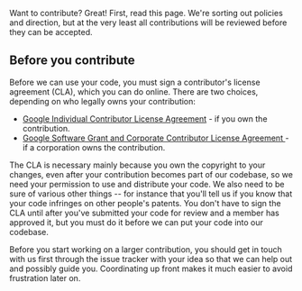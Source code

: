 Want to contribute?  Great!  First, read this page.
We're sorting out policies and direction, but at the very least all
contributions will be reviewed before they can be accepted.

## Before you contribute

Before we can use your code, you must sign a contributor's license agreement
(CLA), which you can do online.
There are two choices, depending on who legally owns your contribution:

* [Google Individual Contributor License Agreement](https://cla.developers.google.com/about/google-individual) - if you own the contribution.
* [Google Software Grant and Corporate Contributor License Agreement ](https://cla.developers.google.com/about/google-corporate) - if a corporation owns the contribution.

The CLA is necessary mainly because you own the
copyright to your changes, even after your contribution becomes part of our
codebase, so we need your permission to use and distribute your code. We also
need to be sure of various other things -- for instance that you'll tell us if
you know that your code infringes on other people's patents. You don't have to
sign the CLA until after you've submitted your code for review and a member has
approved it, but you must do it before we can put your code into our codebase.

Before you start working on a larger contribution, you should get in touch with
us first through the issue tracker with your idea so that we can help out and
possibly guide you. Coordinating up front makes it much easier to avoid
frustration later on.
